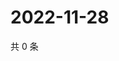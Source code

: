 # 2022-11-28

共 0 条

<!-- BEGIN WEIBO -->
<!-- 最后更新时间 Mon Nov 28 2022 04:00:40 GMT+0800 (China Standard Time) -->

<!-- END WEIBO -->
